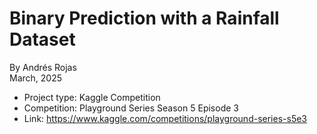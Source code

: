 # Binary Prediction with a Rainfall Dataset
By Andrés Rojas   
March, 2025

* Project type: Kaggle Competition
* Competition: Playground Series Season 5 Episode 3
* Link: https://www.kaggle.com/competitions/playground-series-s5e3
